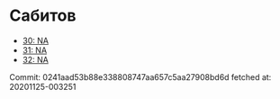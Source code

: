 # Сабитов
- [30: NA](30.md)
- [31: NA](31.md)
- [32: NA](32.md)

Commit: 0241aad53b88e338808747aa657c5aa27908bd6d
 fetched at: 20201125-003251
